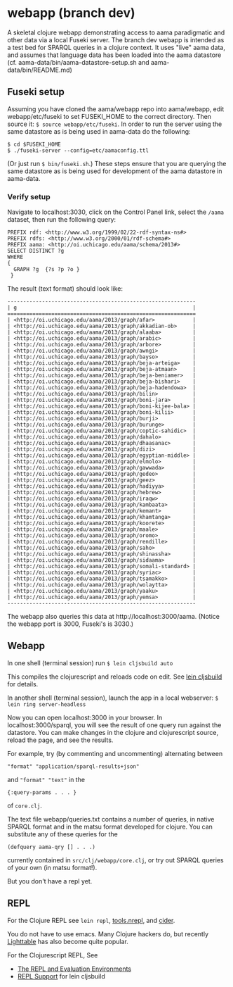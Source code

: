 # webapp (branch dev)

A skeletal clojure webapp demonstrating access to aama paradigmatic and 
other data via a local Fuseki server. The branch dev webapp is intended as 
a test bed for SPARQL queries in a clojure context. It uses "live" aama 
data, and assumes that language data has been loaded into the aama datastore 
(cf. aama-data/bin/aama-datastore-setup.sh and aama-data/bin/README.md)

## Fuseki setup

Assuming you have cloned the aama/webapp repo into aama/webapp, edit
webapp/etc/fuseki to set FUSEKI_HOME to the correct directory.  Then
source it: `$ source webapp/etc/fuseki`. In order to run the server using
the same datastore as is being used in aama-data do the following:

```
$ cd $FUSEKI_HOME
$ ./fuseki-server --config=etc/aamaconfig.ttl
```

(Or just run `$ bin/fuseki.sh`.) These steps ensure that you are querying the
same datastore as is being used for development of the aama datastore in
aama-data.

### Verify setup

Navigate to localhost:3030, click on the Control Panel link,
select the `/aama` dataset, then run the following query:

```
PREFIX rdf: <http://www.w3.org/1999/02/22-rdf-syntax-ns#>
PREFIX rdfs: <http://www.w3.org/2000/01/rdf-schema#>
PREFIX aama: <http://oi.uchicago.edu/aama/schema/2013#>
SELECT DISTINCT ?g
WHERE
{
  GRAPH ?g  {?s ?p ?o }
 }
```

The result (text format) should look like:

```
------------------------------------------------------------
| g                                                        |
============================================================
| <http://oi.uchicago.edu/aama/2013/graph/afar>            |
| <http://oi.uchicago.edu/aama/2013/graph/akkadian-ob>     |
| <http://oi.uchicago.edu/aama/2013/graph/alaaba>          |
| <http://oi.uchicago.edu/aama/2013/graph/arabic>          |
| <http://oi.uchicago.edu/aama/2013/graph/arbore>          |
| <http://oi.uchicago.edu/aama/2013/graph/awngi>           |
| <http://oi.uchicago.edu/aama/2013/graph/bayso>           |
| <http://oi.uchicago.edu/aama/2013/graph/beja-arteiga>    |
| <http://oi.uchicago.edu/aama/2013/graph/beja-atmaan>     |
| <http://oi.uchicago.edu/aama/2013/graph/beja-beniamer>   |
| <http://oi.uchicago.edu/aama/2013/graph/beja-bishari>    |
| <http://oi.uchicago.edu/aama/2013/graph/beja-hadendowa>  |
| <http://oi.uchicago.edu/aama/2013/graph/bilin>           |
| <http://oi.uchicago.edu/aama/2013/graph/boni-jara>       |
| <http://oi.uchicago.edu/aama/2013/graph/boni-kijee-bala> |
| <http://oi.uchicago.edu/aama/2013/graph/boni-kilii>      |
| <http://oi.uchicago.edu/aama/2013/graph/burji>           |
| <http://oi.uchicago.edu/aama/2013/graph/burunge>         |
| <http://oi.uchicago.edu/aama/2013/graph/coptic-sahidic>  |
| <http://oi.uchicago.edu/aama/2013/graph/dahalo>          |
| <http://oi.uchicago.edu/aama/2013/graph/dhaasanac>       |
| <http://oi.uchicago.edu/aama/2013/graph/dizi>            |
| <http://oi.uchicago.edu/aama/2013/graph/egyptian-middle> |
| <http://oi.uchicago.edu/aama/2013/graph/elmolo>          |
| <http://oi.uchicago.edu/aama/2013/graph/gawwada>         |
| <http://oi.uchicago.edu/aama/2013/graph/gedeo>           |
| <http://oi.uchicago.edu/aama/2013/graph/geez>            |
| <http://oi.uchicago.edu/aama/2013/graph/hadiyya>         |
| <http://oi.uchicago.edu/aama/2013/graph/hebrew>          |
| <http://oi.uchicago.edu/aama/2013/graph/iraqw>           |
| <http://oi.uchicago.edu/aama/2013/graph/kambaata>        |
| <http://oi.uchicago.edu/aama/2013/graph/kemant>          |
| <http://oi.uchicago.edu/aama/2013/graph/khamtanga>       |
| <http://oi.uchicago.edu/aama/2013/graph/koorete>         |
| <http://oi.uchicago.edu/aama/2013/graph/maale>           |
| <http://oi.uchicago.edu/aama/2013/graph/oromo>           |
| <http://oi.uchicago.edu/aama/2013/graph/rendille>        |
| <http://oi.uchicago.edu/aama/2013/graph/saho>            |
| <http://oi.uchicago.edu/aama/2013/graph/shinassha>       |
| <http://oi.uchicago.edu/aama/2013/graph/sidaama>         |
| <http://oi.uchicago.edu/aama/2013/graph/somali-standard> |
| <http://oi.uchicago.edu/aama/2013/graph/syriac>          |
| <http://oi.uchicago.edu/aama/2013/graph/tsamakko>        |
| <http://oi.uchicago.edu/aama/2013/graph/wolaytta>        |
| <http://oi.uchicago.edu/aama/2013/graph/yaaku>           |
| <http://oi.uchicago.edu/aama/2013/graph/yemsa>           |
------------------------------------------------------------
```

The webapp also queries this data at http://localhost:3000/aama.
(Notice the webapp port is 3000, Fuseki's is 3030.)

## Webapp

In one shell (terminal session) run ``$ lein cljsbuild auto ``

This compiles the clojurescript and reloads code on edit.  See
[lein cljsbuild](https://github.com/emezeske/lein-cljsbuild) for
details.

In another shell (terminal session), launch the app in a local
webserver: ``$ lein ring server-headless``

Now you can open localhost:3000 in your browser. In localhost:3000/sparql, 
you will see the result of one query run against the datastore. You can 
make changes in the clojure and clojurescript source, reload the page, 
and see the results. 

For example, try (by commenting and uncommenting) alternating between

```
"format" "application/sparql-results+json"
```
 and 
```"format" "text"```
 in the
```
{:query-params . . . }
```
 of ``core.clj``.

The text file webapp/queries.txt contains a number of queries, in native 
SPARQL format and in the matsu format developed for clojure. You can 
substitute any of these queries for the 
```
(defquery aama-qry [] . . .)
```  
currently contained in ``src/clj/webapp/core.clj``, or try out SPARQL queries 
of your own (in matsu format!).


But you don't have a repl yet.

## REPL

For the Clojure REPL see `lein repl`,
[tools.nrepl](https://github.com/clojure/tools.nrepl), and
[cider](https://github.com/clojure-emacs/cider).

You do not have to use emacs.  Many Clojure hackers do, but recently
[Lighttable](http://www.chris-granger.com/lighttable/) has also become
quite popular.

For the Clojurescript REPL, See
* [The REPL and Evaluation Environments](https://github.com/clojure/clojurescript/wiki/The-REPL-and-Evaluation-Environments)
* [REPL Support](https://github.com/emezeske/lein-cljsbuild/blob/1.0.3/doc/REPL.md) for lein cljsbuild
